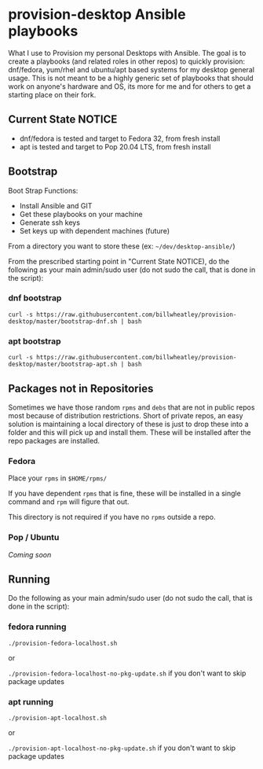 # provision-desktop Ansible playbooks

What I use to Provision my personal Desktops with Ansible. The goal is to create a playbooks (and related roles in other repos) to quickly provision: dnf/fedora, yum/rhel and ubuntu/apt based systems for my desktop general usage.  This is not meant to be a highly generic set of playbooks that should work on anyone's hardware and OS, its more for me and for others to get a starting place on their fork.

## Current State NOTICE

* dnf/fedora is tested and target to Fedora 32, from fresh install
* apt is tested and target to Pop 20.04 LTS, from fresh install

## Bootstrap

Boot Strap Functions:

* Install Ansible and GIT
* Get these playbooks on your machine
* Generate ssh keys
* Set keys up with dependent machines (future)

From a directory you want to store these (ex: `~/dev/desktop-ansible/`)

From the prescribed starting point in "Current State NOTICE), do the following as your main admin/sudo user (do not sudo the call, that is done in the script):

### dnf bootstrap

`curl -s https://raw.githubusercontent.com/billwheatley/provision-desktop/master/bootstrap-dnf.sh | bash`

### apt bootstrap

`curl -s https://raw.githubusercontent.com/billwheatley/provision-desktop/master/bootstrap-apt.sh | bash`

## Packages not in Repositories

Sometimes we have those random `rpms` and `debs` that are not in public repos most because of distribution restrictions. Short of private repos, an easy solution is maintaining a local directory of these is just to drop these into a folder and this will pick up and install them. These will be installed after the repo packages are installed.

### Fedora

Place your `rpms` in `$HOME/rpms/`

If you have dependent `rpms` that is fine, these will be installed in a single command and `rpm` will figure that out.

This directory is not required if you have no `rpms` outside a repo.

### Pop / Ubuntu

*Coming soon*

## Running

Do the following as your main admin/sudo user (do not sudo the call, that is done in the script):

### fedora running

`./provision-fedora-localhost.sh`

or

`./provision-fedora-localhost-no-pkg-update.sh` if you don't want to skip package updates

### apt running

`./provision-apt-localhost.sh`

or

`./provision-apt-localhost-no-pkg-update.sh` if you don't want to skip package updates
